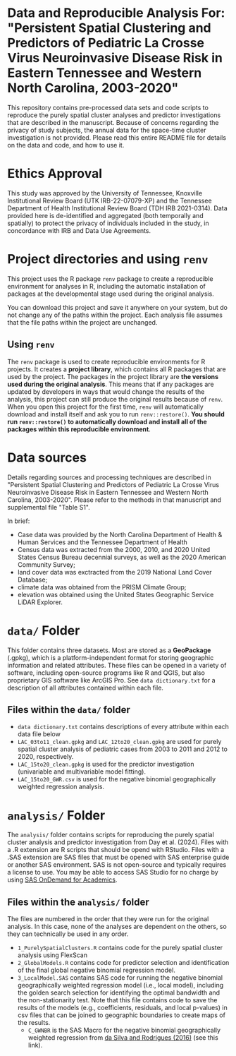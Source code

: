 # Data and Reproducible Analysis For: "Persistent Spatial Clustering and Predictors of Pediatric La Crosse Virus Neuroinvasive Disease Risk in Eastern Tennessee and Western North Carolina, 2003-2020"

This repository contains pre-processed data sets and code scripts to reproduce the purely spatial cluster analyses and predictor investigations that are described in the manuscript. Because of concerns regarding the privacy of study subjects, the annual data for the space-time cluster investigation is not provided. Please read this entire README file for details on the data and code, and how to use it. 

# Ethics Approval 

This study was approved by the University of Tennessee, Knoxville Institutional Review Board (UTK IRB-22-07079-XP) and the Tennessee Department of Health Institutional Review Board (TDH IRB 2021-0314). Data provided here is de-identified and aggregated (both temporally and spatially) to protect the privacy of individuals included in the study, in concordance with IRB and Data Use Agreements. 

# Project directories and using `renv`

This project uses the R package `renv` package to create a reproducible environment for analyses in R, including the automatic installation of packages at the developmental stage used during the original analysis. 

You can download this project and save it anywhere on your system, but do not change any of the paths within the project. Each analysis file assumes that the file paths within the project are unchanged.

## Using `renv`

The `renv` package is used to create reproducible environments for R projects. It creates a **project library**, which contains all R packages that are used by the project. The packages in the project library are **the versions used during the original analysis**. This means that if any packages are updated by developers in ways that would change the results of the analysis, this project can still produce the original results because of `renv`. When you open this project for the first time, `renv` will automatically download and install itself and ask you to run `renv::restore()`. **You should run `renv::restore()` to automatically download and install all of the packages within this reproducible environment**. 

# Data sources

Details regarding sources and processing techniques are described in "Persistent Spatial Clustering and Predictors of Pediatric La Crosse Virus Neuroinvasive Disease Risk in Eastern Tennessee and Western North Carolina, 2003-2020". Please refer to the methods in that manuscript and supplemental file "Table S1". 

In brief: 
- Case data was provided by the North Carolina Department of Health & Human Services and the Tennessee Department of Health
- Census data was extracted from the 2000, 2010, and 2020 United States Census Bureau decennial surveys, as well as the 2020 American Community Survey; 
- land cover data was exctracted from the 2019 National Land Cover Database; 
- climate data was obtained from the PRISM Climate Group; 
- elevation was obtained using the United States Geographic Service LiDAR Explorer. 

# `data/` Folder

This folder contains three datasets. Most are stored as a **GeoPackage** (.gpkg), which is a platform-independent format for storing geographic information and related attributes. These files can be opened in a variety of software, including open-source programs like R and QGIS, but also proprietary GIS software like ArcGIS Pro. See `data dictionary.txt` for a description of all attributes contained within each file. 

## Files within the `data/` folder

- `data dictionary.txt` contains descriptions of every attribute within each data file below
- `LAC_03to11_clean.gpkg` and `LAC_12to20_clean.gpkg` are used for purely spatial cluster analysis of pediatric cases from 2003 to 2011 and 2012 to 2020, respectively. 
- `LAC_15to20_clean.gpkg` is used for the predictor investigation (univariable and multivariable model fitting).  
- `LAC_15to20_GWR.csv` is used for the negative binomial geographically weighted regression analysis. 

# `analysis/` Folder

The `analysis/` folder contains scripts for reproducing the purely spatial cluster analysis and predictor investigation from Day et al. (2024). Files with a .R extension are R scripts that should be opend with RStudio. Files with a .SAS extension are SAS files that must be opened with SAS enterprise guide or another SAS environment. SAS is not open-source and typically requires a license to use. You may be able to access SAS Studio for no charge by using [SAS OnDemand for Academics](https://welcome.oda.sas.com/). 

## Files within the `analysis/` folder

The files are numbered in the order that they were run for the original analysis. In this case, none of the analyses are dependent on the others, so they can technically be used in any order.

- `1_PurelySpatialClusters.R` contains code for the purely spatial cluster analysis using FlexScan
- `2_GlobalModels.R` contains code for predictor selection and identification of the final global negative binomial regression model.  
- `3_LocalModel.SAS` contains SAS code for running the negative binomial geographically weighted regression model (i.e., local model), including the golden search selection for identifying the optimal bandwidth and the non-stationarity test. Note that this file contains code to save the results of the models (e.g., coefficients, residuals, and local p-values) in csv files that can be joined to geographic boundaries to create maps of the results. 
    - `C_GWNBR` is the SAS Macro for the negative binomial geographically weighted regression from [da Silva and Rodrigues (2016)](https://chat.openai.com/c/a6c4169e-cd13-48f9-9e7f-27df47bd29de) (see this link). 

